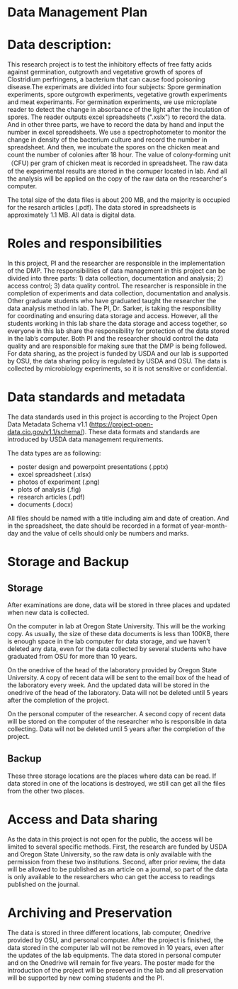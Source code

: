 # Data Management Plan

# Data description:

This research project is to test the inhibitory effects of free fatty acids against germination, outgrowth and vegetative growth of spores of Clostridium perfringens, a bacterium that can cause food poisoning disease.The experimats are divided into four subjects: Spore germination experiments, spore outgrowth experiments, vegetative growth experiments and meat experimants. For germination experiments, we use microplate reader to detect the change in absorbance of the light after the inculation of spores. The reader outputs excel spreadsheets (".xslx") to record the data. And in other three parts, we have to record the data by hand and input the number in excel spreadsheets. We use a spectrophotometer to monitor the change in density of the bacterium culture and record the number in spreadsheet. And then, we incubate the spores on the chicken meat and count the number of colonies after 18 hour. The value of colony-forming unit（CFU) per gram of chicken meat is recorded in spreadsheet. The raw data of the experimental results are stored in the comuper located in lab. And all the analysis will be applied on the copy of the raw data on the researcher's computer.

The total size of the data files is about 200 MB, and the majority is occupied for the resarch articles (.pdf). The data stored in spreadsheets is approximately 1.1 MB. All data is digital data.


# Roles and responsibilities

In this project, PI and the researcher are responsible in the implementation of the DMP.
The responsibilities of data management in this project can be divided into three parts: 1) data collection, documentation and analysis; 2) access control; 3) data quality control. 
The researcher is responsible in the completion of experiments and data collection, documentation and analysis. Other graduate students who have graduated taught the researcher the data analysis method in lab.
The PI, Dr. Sarker, is taking the responsibility for coordinating and ensuring data storage and access. However, all the students working in this lab share the data storage and access together, so everyone in this lab share the responsibility for protection of the data stored in the lab’s computer. 
Both PI and the researcher should control the data quality and are responsible for making sure that the DMP is being followed.
For data sharing, as the project is funded by USDA and our lab is supported by OSU, the data sharing policy is regulated by USDA and OSU.
The data is collected by microbiology experiments, so it is not sensitive or confidential.

# Data standards and metadata
The data standards used in this project is according to the Project Open Data Metadata Schema v1.1 (https://project-open-data.cio.gov/v1.1/schema/). These data formats and standards are introduced by USDA data management requirements.

The data types are as following:
* poster design and powerpoint presentations (.pptx)
* excel spreadsheet (.xlsx)
* photos of experiment (.png)
* plots of analysis (.fig)
* research articles (.pdf)
* documents (.docx)

All files should be named with a title including aim and date of creation. And in the spreadsheet, the date should be recorded in a format of year-month-day and the value of cells should only be numbers and marks.

# Storage and Backup

## Storage

After examinations are done, data will be stored in three places and updated when new data is collected.

On the computer in lab at Oregon State University.
This will be the working copy. As usually, the size of these data documents is less than 100KB, there is enough space in the lab computer for data storage, and we haven’t deleted any data, even for the data collected by several students who have graduated from OSU for more than 10 years.

On the onedrive of the head of the laboratory provided by Oregon State University.
A copy of recent data will be sent to the email box of the head of the laboratory every week. And the updated data will be stored in the onedrive of the head of the laboratory. Data will not be deleted until 5 years after the completion of the project.

On the personal computer of the researcher.
A second copy of recent data will be stored on the computer of the researcher who is responsible in data collecting. Data will not be deleted until 5 years after the completion of the project.

## Backup

These three storage locations are the places where data can be read. If data stored in one of the locations is destroyed, we still can get all the files from the other two places.

# Access and Data sharing

As the data in this project is not open for the public, the access will be limited to several specific methods. First, the research are funded by USDA and Oregon State University, so the raw data is only available with the permission from these two institutions. Second, after prior review, the data will be allowed to be published as an article on a journal, so part of the data is only available to the researchers who can get the access to readings published on the journal. 

# Archiving and Preservation

The data is stored in three different locations, lab computer, Onedrive provided by OSU, and personal computer. After the project is finished, the data stored in the computer lab will not be removed in 10 years, even after the updates of the lab equipments. The data stored in personal computer and on the Onedrive will remain for five years. The poster made for the introduction of the project will be preserved in the lab and all preservation will be supported by new coming students and the PI.

